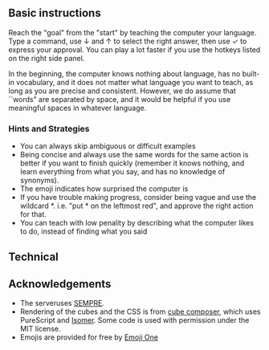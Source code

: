 ## Basic instructions
Reach the "goal" from the "start" by teaching the computer your language. Type a command, use ↓ and ↑ to select the right answer, then use ✓ to express your approval.
You can play a lot faster if you use the hotkeys listed on the right side panel.

In the beginning, the computer knows nothing about language, has no built-in vocabulary, and it does not matter what language you want to teach, as long as you are precise and consistent. However, we do assume that ``words" are separated by space, and it would be helpful if you use  meaningful spaces in whatever language. 

### Hints and Strategies
- You can always skip ambiguous or difficult examples
- Being concise and always use the same words for the same action is better if you want to finish quickly (remember it knows nothing, and learn everything from what you say, and has no knowledge of synonyms).
- The emoji indicates how surprised the computer is
- If you have trouble making progress, consider being vague and use the wildcard *. i.e. "put * on the leftmost red", and approve the right action for that.
- You can teach with low penality by describing what the computer likes to do, instead of finding what you said


## Technical


## Acknowledgements
- The serveruses [SEMPRE](https://github.com/percyliang/sempre).
- Rendering of the cubes and the CSS is from [cube composer](https://github.com/sharkdp/cube-composer), which uses PureScript and [Isomer](https://github.com/jdan/isomer). Some code is used with permission under the MIT license.
- Emojis are provided for free by [Emoji One](http://emojione.com/)
